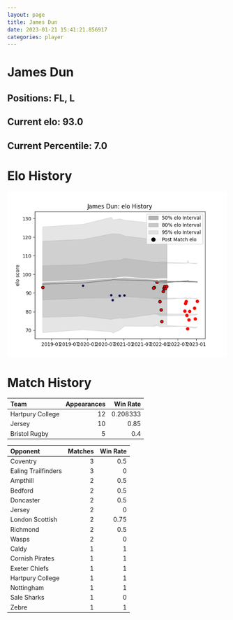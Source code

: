 ```yaml
---  
layout: page  
title: James Dun  
date: 2023-01-21 15:41:21.856917  
categories: player  
---
```

# James Dun

## Positions: FL, L

## Current elo: 93.0

## Current Percentile: 7.0

# Elo History


![elo history](history_JamesDun.png)
# Match History


| Team             |   Appearances |   Win Rate |
|:-----------------|--------------:|-----------:|
| Hartpury College |            12 |   0.208333 |
| Jersey           |            10 |   0.85     |
| Bristol Rugby    |             5 |   0.4      |

| Opponent            |   Matches |   Win Rate |
|:--------------------|----------:|-----------:|
| Coventry            |         3 |       0.5  |
| Ealing Trailfinders |         3 |       0    |
| Ampthill            |         2 |       0.5  |
| Bedford             |         2 |       0.5  |
| Doncaster           |         2 |       0.5  |
| Jersey              |         2 |       0    |
| London Scottish     |         2 |       0.75 |
| Richmond            |         2 |       0.5  |
| Wasps               |         2 |       0    |
| Caldy               |         1 |       1    |
| Cornish Pirates     |         1 |       1    |
| Exeter Chiefs       |         1 |       1    |
| Hartpury College    |         1 |       1    |
| Nottingham          |         1 |       1    |
| Sale Sharks         |         1 |       0    |
| Zebre               |         1 |       1    |